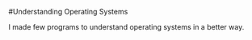 #Understanding Operating Systems

I made few programs to understand operating systems in a better way. 
